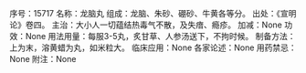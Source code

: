 序号：15717
名称：龙脑丸
组成：龙脑、朱砂、硼砂、牛黄各等分。
出处：《宣明论》卷四。
主治：大小人一切蕴结热毒气不散，及失瘖、瘾疹。
加减：None
功效：None
用法用量：每服3-5丸，炙甘草、人参汤送下，不拘时候。
制备方法：上为末，溶黄蜡为丸，如米粒大。
临床应用：None
各家论述：None
用药禁忌：None
附注：None
